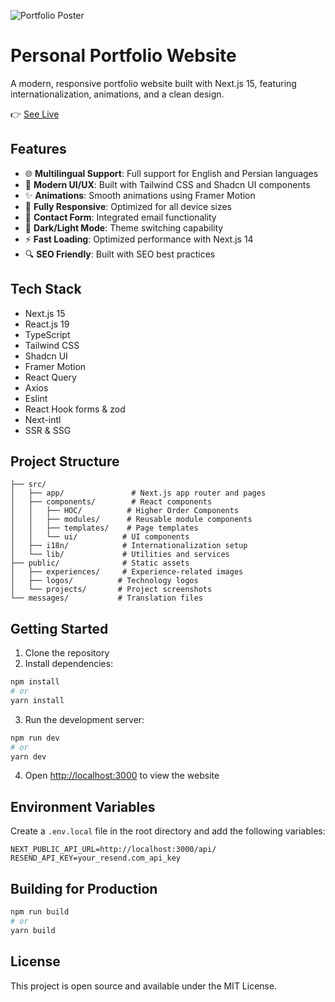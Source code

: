 ![Portfolio Poster](https://s6.uupload.ir/files/hero_d5dq.png)

# Personal Portfolio Website

A modern, responsive portfolio website built with Next.js 15, featuring internationalization, animations, and a clean design.

👉 [See Live](https://a-hosseini.ir/)

## Features

- 🌐 **Multilingual Support**: Full support for English and Persian languages
- 🎨 **Modern UI/UX**: Built with Tailwind CSS and Shadcn UI components
- ✨ **Animations**: Smooth animations using Framer Motion
- 📱 **Fully Responsive**: Optimized for all device sizes
- 📧 **Contact Form**: Integrated email functionality
- 🌙 **Dark/Light Mode**: Theme switching capability
- ⚡ **Fast Loading**: Optimized performance with Next.js 14
- 🔍 **SEO Friendly**: Built with SEO best practices

## Tech Stack

- Next.js 15
- React.js 19
- TypeScript
- Tailwind CSS
- Shadcn UI
- Framer Motion
- React Query
- Axios
- Eslint
- React Hook forms & zod
- Next-intl
- SSR & SSG


## Project Structure

```
├── src/
│   ├── app/               # Next.js app router and pages
│   ├── components/        # React components
│   │   ├── HOC/          # Higher Order Components
│   │   ├── modules/      # Reusable module components
│   │   ├── templates/    # Page templates
│   │   └── ui/          # UI components
│   ├── i18n/            # Internationalization setup
│   └── lib/             # Utilities and services
├── public/              # Static assets
│   ├── experiences/     # Experience-related images
│   ├── logos/          # Technology logos
│   └── projects/       # Project screenshots
└── messages/           # Translation files
```

## Getting Started

1. Clone the repository
2. Install dependencies:
```bash
npm install
# or
yarn install
```

3. Run the development server:
```bash
npm run dev
# or
yarn dev
```

4. Open [http://localhost:3000](http://localhost:3000) to view the website

## Environment Variables

Create a `.env.local` file in the root directory and add the following variables:
```
NEXT_PUBLIC_API_URL=http://localhost:3000/api/
RESEND_API_KEY=your_resend.com_api_key
```

## Building for Production

```bash
npm run build
# or
yarn build
```

## License

This project is open source and available under the MIT License.
